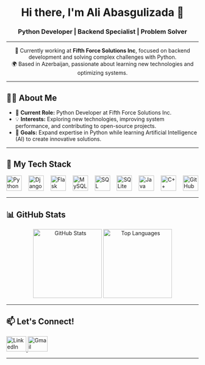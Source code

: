 <h1 align="center">Hi there, I'm Ali Abasgulizada 👋</h1>
<h3 align="center">Python Developer | Backend Specialist | Problem Solver</h3>

---

<p align="center">
    🚀 Currently working at <strong>Fifth Force Solutions Inc</strong>, focused on backend development and solving complex challenges with Python. <br>
    🌍 Based in Azerbaijan, passionate about learning new technologies and optimizing systems. 
</p>

---

<h2>👨‍💻 About Me</h2>

- 🌟 **Current Role:** Python Developer at Fifth Force Solutions Inc.
- 💡 **Interests:** Exploring new technologies, improving system performance, and contributing to open-source projects.
- 🎯 **Goals:** Expand expertise in Python while learning Artificial Intelligence (AI) to create innovative solutions.

---

<h2>🚀 My Tech Stack</h2>
<p align="left">
    <img src="https://cdn.jsdelivr.net/gh/devicons/devicon/icons/python/python-original.svg" height="40" alt="Python" />
    <img width="10"/>
    <img src="https://cdn.jsdelivr.net/gh/devicons/devicon/icons/django/django-plain.svg" height="40" alt="Django" />
    <img width="10"/>
    <img src="https://cdn.jsdelivr.net/gh/devicons/devicon/icons/flask/flask-original.svg" height="40" alt="Flask" />
    <img width="10"/>
    <img src="https://cdn.jsdelivr.net/gh/devicons/devicon/icons/mysql/mysql-original.svg" height="40" alt="MySQL" />
    <img width="10"/>
    <img src="https://cdn.jsdelivr.net/gh/devicons/devicon/icons/microsoftsqlserver/microsoftsqlserver-plain.svg" height="40" alt="SQL Server" />
    <img width="10"/>
    <img src="https://cdn.jsdelivr.net/gh/devicons/devicon/icons/sqlite/sqlite-original.svg" height="40" alt="SQLite" />
    <img width="10"/>
    <img src="https://cdn.jsdelivr.net/gh/devicons/devicon/icons/java/java-original.svg" height="40" alt="Java" />
    <img width="10"/>
    <img src="https://cdn.jsdelivr.net/gh/devicons/devicon/icons/cplusplus/cplusplus-original.svg" height="40" alt="C++" />
    <img width="10"/>
    <img src="https://cdn.jsdelivr.net/gh/devicons/devicon/icons/github/github-original.svg" height="40" alt="GitHub" />
</p>

---

<h2>📊 GitHub Stats</h2>
<p align="center">
    <img src="https://github-readme-stats.vercel.app/api?username=Ali-Abasqulizada&show_icons=true&theme=radical" height="180" alt="GitHub Stats" />
    <img src="https://github-readme-stats.vercel.app/api/top-langs/?username=Ali-Abasqulizada&layout=compact&theme=radical" height="180" alt="Top Languages" />
</p>

---

<h2>📫 Let's Connect!</h2>
<p align="left">
    <a href="https://az.linkedin.com/in/ali-abasqulizada-671a64272" target="_blank">
        <img src="https://raw.githubusercontent.com/maurodesouza/profile-readme-generator/master/src/assets/icons/social/linkedin/default.svg" width="52" height="40" alt="LinkedIn" />
    </a>
    <a href="mailto:aliabasqulu@gmail.com" target="_blank">
        <img src="https://raw.githubusercontent.com/maurodesouza/profile-readme-generator/master/src/assets/icons/social/gmail/default.svg" width="52" height="40" alt="Gmail" />
    </a>
</p>

---
